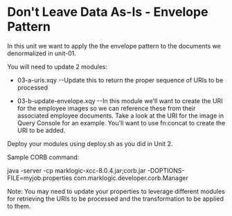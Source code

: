 # Don't Leave Data As-Is - Envelope Pattern

In this unit we want to apply the the envelope pattern to the documents we denormalized in unit-01.

You will need to update 2 modules:

- 03-a-uris.xqy
--Update this to return the proper sequence of URIs to be processed


- 03-b-update-envelope.xqy 
--In this module we'll want to create the URI for the employee images so we can reference these from their associated employee documents.  Take a look at the URI for the image in Query Console for an example. You'll want to use fn:concat to create the URI to be added.

Deploy your modules using deploy.sh as you did in Unit 2.

Sample CORB command: 

java -server -cp marklogic-xcc-8.0.4.jar;corb.jar -DOPTIONS-FILE=myjob.properties com.marklogic.developer.corb.Manager

Note: You may need to update your properties to leverage different modules for retrieving the URIs to be processed and the transformation to be applied to them.
